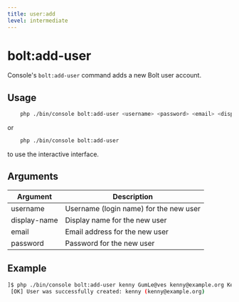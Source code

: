 ```yaml
---
title: user:add
level: intermediate
---
```

bolt:add-user
========

Console's `bolt:add-user` command adds a new Bolt user account.

## Usage

```bash
    php ./bin/console bolt:add-user <username> <password> <email> <display-name>
```

or

```bash
    php ./bin/console bolt:add-user
```

to use the interactive interface.

## Arguments

| Argument | Description |
|----------|-------------|
| username    | Username (login name) for the new user
| display-name | Display name for the new user
| email       | Email address for the new user
| password    | Password for the new user


## Example

```bash
]$ php ./bin/console bolt:add-user kenny GumLe@ves kenny@example.org Kenny
 [OK] User was successfully created: kenny (kenny@example.org)
```

